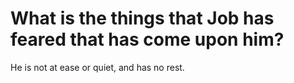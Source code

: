 # What is the things that Job has feared that has come upon him?

He is not at ease or quiet, and has no rest.

